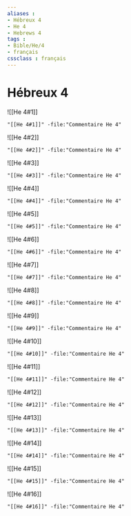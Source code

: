 ```yaml
---
aliases : 
- Hébreux 4
- He 4
- Hebrews 4
tags : 
- Bible/He/4
- français
cssclass : français
---
```


# Hébreux 4

![[He 4#1]]

```query
"[[He 4#1]]" -file:"Commentaire He 4"
```

![[He 4#2]]

```query
"[[He 4#2]]" -file:"Commentaire He 4"
```

![[He 4#3]]

```query
"[[He 4#3]]" -file:"Commentaire He 4"
```

![[He 4#4]]

```query
"[[He 4#4]]" -file:"Commentaire He 4"
```

![[He 4#5]]

```query
"[[He 4#5]]" -file:"Commentaire He 4"
```

![[He 4#6]]

```query
"[[He 4#6]]" -file:"Commentaire He 4"
```

![[He 4#7]]

```query
"[[He 4#7]]" -file:"Commentaire He 4"
```

![[He 4#8]]

```query
"[[He 4#8]]" -file:"Commentaire He 4"
```

![[He 4#9]]

```query
"[[He 4#9]]" -file:"Commentaire He 4"
```

![[He 4#10]]

```query
"[[He 4#10]]" -file:"Commentaire He 4"
```

![[He 4#11]]

```query
"[[He 4#11]]" -file:"Commentaire He 4"
```

![[He 4#12]]

```query
"[[He 4#12]]" -file:"Commentaire He 4"
```

![[He 4#13]]

```query
"[[He 4#13]]" -file:"Commentaire He 4"
```

![[He 4#14]]

```query
"[[He 4#14]]" -file:"Commentaire He 4"
```

![[He 4#15]]

```query
"[[He 4#15]]" -file:"Commentaire He 4"
```

![[He 4#16]]

```query
"[[He 4#16]]" -file:"Commentaire He 4"
```


